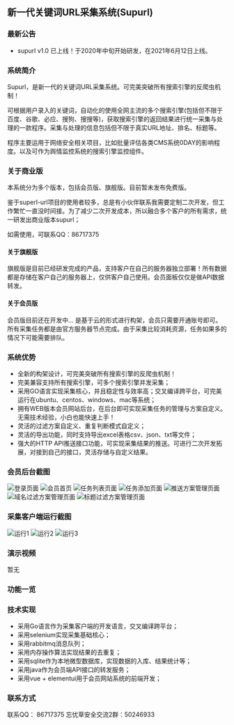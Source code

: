 ## 新一代关键词URL采集系统(Supurl)

### 最新公告
- supurl v1.0 已上线！于2020年中旬开始研发，在2021年6月12日上线。

### 系统简介

Supurl，是新一代的关键词URL采集系统。可完美突破所有搜索引擎的反爬虫机制！

可根据用户录入的关键词，自动化的使用全网主流的多个搜索引擎(包括但不限于百度、谷歌、必应、搜狗、搜搜等)，获取搜索引擎的返回结果进行统一采集与处理的一款程序。采集与处理的信息包括但不限于真实URL地址、排名、标题等。

程序主要运用于网络安全相关项目，比如批量评估各类CMS系统0DAY的影响程度。以及可作为舆情监控系统的搜索引擎监控组件。


### 关于商业版

本系统分为多个版本，包括会员版、旗舰版。目前暂未发布免费版。

鉴于superl-url项目的使用者较多，总是有小伙伴联系我需要定制二次开发，但工作繁忙一直没时间接。为了减少二次开发成本，所以融合多个客户的所有需求，统一研发出商业版本supurl；

如需使用，可联系QQ：86717375

#### 关于旗舰版

旗舰版是目前已经研发完成的产品，支持客户在自己的服务器独立部署！所有数据都是存储在客户自己的服务器上，仅供客户自己使用。会员面板仅仅是做API数据转发。

#### 关于会员版

会员版目前还在开发中...  是基于云的形式进行构架，会员只需要开通账号即可。所有采集任务都是由官方服务器节点完成。由于采集比较消耗资源，任务如果多的情况下可能需要排队。


### 系统优势

- 全新的构架设计，可完美突破所有搜索引擎的反爬虫机制！
- 完美兼容支持所有搜索引擎，可多个搜索引擎并发采集；
- 采用GO语言实现采集核心，并且稳定性与效率高；交叉编译跨平台，可完美运行在ubuntu、centos、windows、mac等系统；
- 拥有WEB版本会员网站后台，在后台即可实现采集任务的管理与方案自定义。无需技术经验，小白也能快速上手！
- 灵活的过滤方案自定义、重复判断模式自定义；
- 灵活的导出功能，同时支持导出excel表格csv、json、txt等文件；
- 强大的HTTP API推送接口功能，可实现采集结果的推送。可进行二次开发拓展，对接到自己的接口，灵活存储与自定义结果。

### 会员后台截图

![登录页面](images/login.png)
![会员首页](images/home.png)
![任务列表页面](images/urltask_list.png)
![任务添加页面](images/urltask_add.png)
![推送方案管理页面](images/push.png)
![域名过滤方案管理页面](images/filter-domain.png)
![标题过滤方案管理页面](images/filter-title.png)

### 采集客户端运行截图

![运行1](images/run1.png)
![运行2](images/run2.png)
![运行3](images/run3.png)

### 演示视频

暂无

### 功能一览


### 技术实现

- 采用Go语言作为采集客户端的开发语言，交叉编译跨平台；
- 采用selenium实现采集基础核心；
- 采用rabbitmq消息队列；
- 采用内存操作算法实现结果的去重复；
- 采用sqlite作为本地微型数据库，实现数据的入库、结果统计等；
- 采用java作为会员端API接口的转发服务；
- 采用vue + elementui用于会员网站系统的前端开发；

### 联系方式

联系QQ： 86717375
忘忧草安全交流2群：50246933




